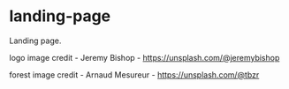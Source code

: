 # landing-page
Landing page.

logo image credit - Jeremy Bishop - https://unsplash.com/@jeremybishop

forest image credit - Arnaud Mesureur - https://unsplash.com/@tbzr
